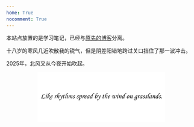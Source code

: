 ```yaml
---
home: True
nocomment: True
---
```


本站点放置的是学习笔记，已经与[原先的博客](https://github.com/Grapesea/MyBlog)分离。

十八岁的寒风几近吹散我的锐气，但是阴差阳错地跨过关口挡住了那一波冲击。

2025年，北风又从今夜开始吹起。

<center><img src="graph/watermark.png" style="zoom: 33%;"/></center>